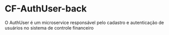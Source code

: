 # CF-AuthUser-back
O AuthUser é um microservice responsável pelo cadastro e autenticação de usuários no sistema de controle financeiro
